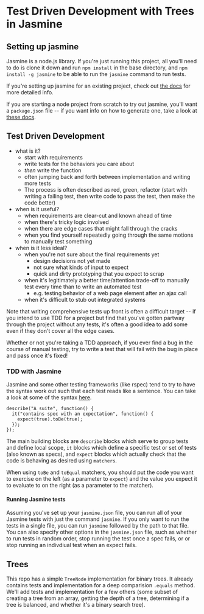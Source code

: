 # Test Driven Development with Trees in Jasmine

## Setting up jasmine

Jasmine is a node.js library. If you're just running this project, all you'll need to do is clone it down and run `npm install` in the base directory, and `npm install -g jasmine` to be able to run the `jasmine` command to run tests.

If you're setting up jasmine for an existing project, check out [the docs](https://jasmine.github.io/setup/nodejs.html) for more detailed info.

If you are starting a node project from scratch to try out jasmine, you'll want a `package.json` file -- if you want info on how to generate one, take a look at [these docs](https://docs.npmjs.com/creating-node-js-modules).

## Test Driven Development

* what is it?
    - start with requirements
    - write tests for the behaviors you care about
    - *then* write the function
    - often jumping back and forth between implementation and writing more tests
    - The process is often described as red, green, refactor (start with writing a failing test, then write code to pass the test, then make the code better)
* when is it useful?
    - when requirements are clear-cut and known ahead of time
    - when there's tricky logic involved
    - when there are edge cases that might fall through the cracks
    - when you find yourself repeatedly going through the same motions to manually test something
* when is it less ideal?
    - when you're not sure about the final requirements yet
        + design decisions not yet made
        + not sure what kinds of input to expect
        + quick and dirty prototyping that you expect to scrap
    - when it's legitimately a better time/attention trade-off to manually test every time than to write an automated test
        + e.g. testing behavior of a web page element after an ajax call
    - when it's difficult to stub out integrated systems


Note that writing comprehensive tests up front is often a difficult target -- if you intend to use TDD for a project but find that you've gotten partway through the project without any tests, it's often a good idea to add some even if they don't cover all the edge cases.  

Whether or not you're taking a TDD approach, if you ever find a bug in the course of manual testing, try to write a test that will fail with the bug in place and pass once it's fixed!

### TDD with Jasmine

Jasmine and some other testing frameworks (like rspec) tend to try to have the syntax work out such that each test reads like a sentence.  You can take a look at some of the syntax [here](https://jasmine.github.io/tutorials/your_first_suite.html).

```
describe("A suite", function() {
  it("contains spec with an expectation", function() {
    expect(true).toBe(true);
  });
});
```

The main building blocks are `describe` blocks which serve to group tests and define local scope, `it` blocks which define a specific test or set of tests (also known as specs), and `expect` blocks which actually check that the code is behaving as desired using `matchers`.

When using `toBe` and `toEqual` matchers, you should put the code you want to exercise on the left (as a parameter to `expect`) and the value you expect it to evaluate to on the right (as a parameter to the matcher).


#### Running Jasmine tests
Assuming you've set up your `jasmine.json` file, you can run all of your Jasmine tests with just the command `jasmine`.  If you only want to run the tests in a single file, you can run `jasmine` followed by the path to that file.  You can also specify other options in the `jasmine.json` file, such as whether to run tests in random order, stop running the test once a spec fails, or or stop running an indivdiual test when an expect fails.

## Trees
This repo has a simple `TreeNode` implementation for binary trees.  It already contains tests and implementation for a deep comparision `.equals` method.  We'll add tests and implementation for a few others (some subset of creating a tree from an array, getting the depth of a tree, determining if a tree is balanced, and whether it's a binary search tree).
